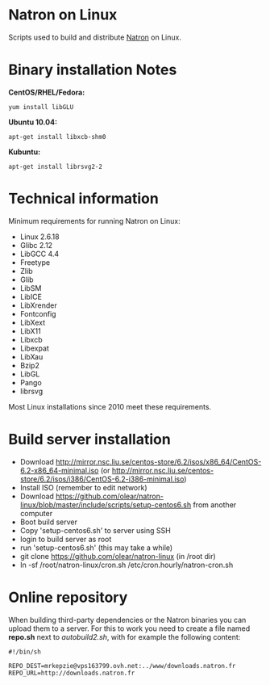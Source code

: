 Natron on Linux
===============

Scripts used to build and distribute [Natron](http://www.natron.fr) on Linux.

Binary installation Notes
=========================

**CentOS/RHEL/Fedora:**

```
yum install libGLU
```

**Ubuntu 10.04:**

```
apt-get install libxcb-shm0
```

**Kubuntu:**

```
apt-get install librsvg2-2
```
Technical information
=====================

Minimum requirements for running Natron on Linux:

- Linux 2.6.18
- Glibc 2.12
- LibGCC 4.4
- Freetype
- Zlib
- Glib
- LibSM
- LibICE
- LibXrender
- Fontconfig
- LibXext
- LibX11
- Libxcb
- Libexpat
- LibXau
- Bzip2
- LibGL
- Pango
- librsvg

Most Linux installations since 2010 meet these requirements.

Build server installation
=========================

 * Download http://mirror.nsc.liu.se/centos-store/6.2/isos/x86_64/CentOS-6.2-x86_64-minimal.iso (or http://mirror.nsc.liu.se/centos-store/6.2/isos/i386/CentOS-6.2-i386-minimal.iso)
 * Install ISO (remember to edit network)
 * Download https://github.com/olear/natron-linux/blob/master/include/scripts/setup-centos6.sh from another computer
 * Boot build server
 * Copy 'setup-centos6.sh' to server using SSH
 * login to build server as root
 * run 'setup-centos6.sh' (this may take a while)
 * git clone https://github.com/olear/natron-linux (in /root dir)
 * ln -sf /root/natron-linux/cron.sh /etc/cron.hourly/natron-cron.sh

Online repository
==================

When building third-party dependencies or the Natron binaries you can upload them to a server. 
For this to work you need to create a file named **repo.sh** next to *autobuild2.sh*, with for example the following content:

    #!/bin/sh

    REPO_DEST=mrkepzie@vps163799.ovh.net:../www/downloads.natron.fr
    REPO_URL=http://downloads.natron.fr
